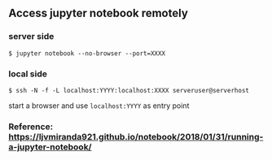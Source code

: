 ## Access jupyter notebook remotely
### server side
    $ jupyter notebook --no-browser --port=XXXX
### local side
    $ ssh -N -f -L localhost:YYYY:localhost:XXXX serveruser@serverhost
start a browser and use `localhost:YYYY` as entry point
### Reference: https://ljvmiranda921.github.io/notebook/2018/01/31/running-a-jupyter-notebook/

